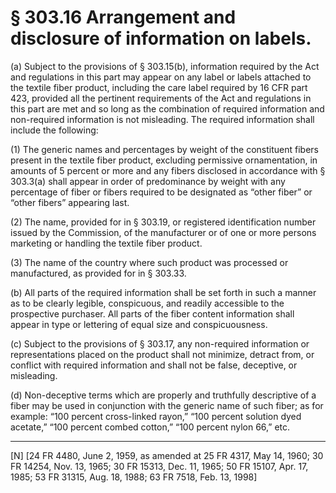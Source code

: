 # § 303.16   Arrangement and disclosure of information on labels.

(a) Subject to the provisions of § 303.15(b), information required by the Act and regulations in this part may appear on any label or labels attached to the textile fiber product, including the care label required by 16 CFR part 423, provided all the pertinent requirements of the Act and regulations in this part are met and so long as the combination of required information and non-required information is not misleading. The required information shall include the following:


(1) The generic names and percentages by weight of the constituent fibers present in the textile fiber product, excluding permissive ornamentation, in amounts of 5 percent or more and any fibers disclosed in accordance with § 303.3(a) shall appear in order of predominance by weight with any percentage of fiber or fibers required to be designated as “other fiber” or “other fibers” appearing last.


(2) The name, provided for in § 303.19, or registered identification number issued by the Commission, of the manufacturer or of one or more persons marketing or handling the textile fiber product.


(3) The name of the country where such product was processed or manufactured, as provided for in § 303.33.


(b) All parts of the required information shall be set forth in such a manner as to be clearly legible, conspicuous, and readily accessible to the prospective purchaser. All parts of the fiber content information shall appear in type or lettering of equal size and conspicuousness.


(c) Subject to the provisions of § 303.17, any non-required information or representations placed on the product shall not minimize, detract from, or conflict with required information and shall not be false, deceptive, or misleading.


(d) Non-deceptive terms which are properly and truthfully descriptive of a fiber may be used in conjunction with the generic name of such fiber; as for example: “100 percent cross-linked rayon,” “100 percent solution dyed acetate,” “100 percent combed cotton,” “100 percent nylon 66,” etc.



---

[N] [24 FR 4480, June 2, 1959, as amended at 25 FR 4317, May 14, 1960; 30 FR 14254, Nov. 13, 1965; 30 FR 15313, Dec. 11, 1965; 50 FR 15107, Apr. 17, 1985; 53 FR 31315, Aug. 18, 1988; 63 FR 7518, Feb. 13, 1998]




